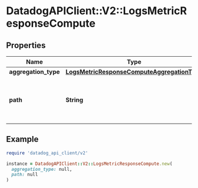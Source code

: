 # DatadogAPIClient::V2::LogsMetricResponseCompute

## Properties

| Name | Type | Description | Notes |
| ---- | ---- | ----------- | ----- |
| **aggregation_type** | [**LogsMetricResponseComputeAggregationType**](LogsMetricResponseComputeAggregationType.md) |  | [optional] |
| **path** | **String** | The path to the value the log-based metric will aggregate on (only used if the aggregation type is a \&quot;distribution\&quot;). | [optional] |

## Example

```ruby
require 'datadog_api_client/v2'

instance = DatadogAPIClient::V2::LogsMetricResponseCompute.new(
  aggregation_type: null,
  path: null
)
```

